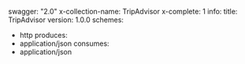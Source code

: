 swagger: "2.0"
x-collection-name: TripAdvisor
x-complete: 1
info:
  title: TripAdvisor
  version: 1.0.0
schemes:
- http
produces:
- application/json
consumes:
- application/json